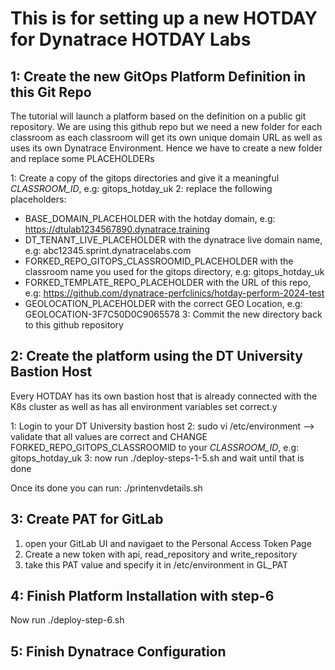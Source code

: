 # This is for setting up a new HOTDAY for Dynatrace HOTDAY Labs

## 1: Create the new GitOps Platform Definition in this Git Repo

The tutorial will launch a platform based on the definition on a public git repository. We are using this github repo but we need a new folder for each classroom as each classroom will get its own unique domain URL as well as uses its own Dynatrace Environment. 
Hence we have to create a new folder and replace some PLACEHOLDERs

1: Create a copy of the gitops directories and give it a meaningful *CLASSROOM_ID*, e.g: gitops_hotday_uk
2: replace the following placeholders:
- BASE_DOMAIN_PLACEHOLDER with the hotday domain, e.g: https://dtulab1234567890.dynatrace.training
- DT_TENANT_LIVE_PLACEHOLDER with the dynatrace live domain name, e.g: abc12345.sprint.dynatracelabs.com
- FORKED_REPO_GITOPS_CLASSROOMID_PLACEHOLDER with the classroom name you used for the gitops directory, e.g: gitops_hotday_uk
- FORKED_TEMPLATE_REPO_PLACEHOLDER with the URL of this repo, e.g: https://github.com/dynatrace-perfclinics/hotday-perform-2024-test
- GEOLOCATION_PLACEHOLDER with the correct GEO Location, e.g: GEOLOCATION-3F7C50D0C9065578
3: Commit the new directory back to this github repository

## 2: Create the platform using the DT University Bastion Host

Every HOTDAY has its own bastion host that is already connected with the K8s cluster as well as has all environment variables set correct.y

1: Login to your DT University bastion host
2: sudo vi /etc/environment --> validate that all values are correct and CHANGE FORKED_REPO_GITOPS_CLASSROOMID to your *CLASSROOM_ID*, e.g: gitops_hotday_uk
3: now run ./deploy-steps-1-5.sh and wait until that is done

Once its done you can run: ./printenvdetails.sh

## 3: Create PAT for GitLab

1. open your GitLab UI and navigaet to the Personal Access Token Page
2. Create a new token with api, read_repository and write_repository
3. take this PAT value and specify it in /etc/environment in GL_PAT

## 4: Finish Platform Installation with step-6

Now run ./deploy-step-6.sh

## 5: Finish Dynatrace Configuration